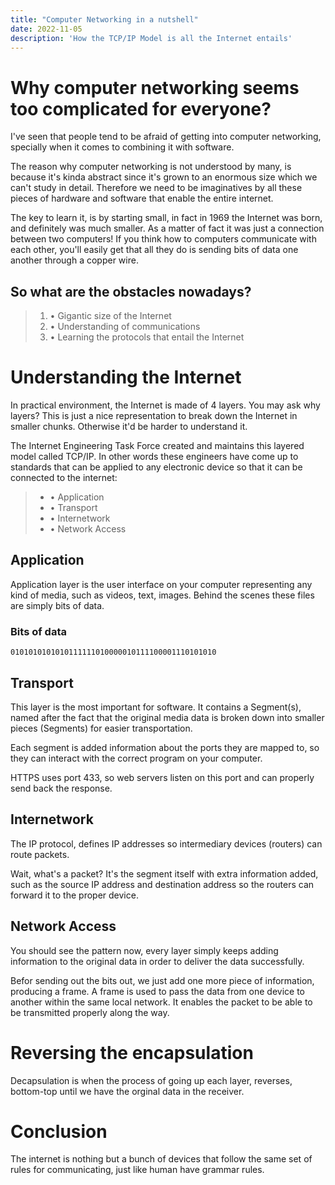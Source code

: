 ```yaml
---
title: "Computer Networking in a nutshell"
date: 2022-11-05
description: 'How the TCP/IP Model is all the Internet entails'
---
```


# Why computer networking seems too complicated for everyone?
I've seen that people tend to be afraid of getting into computer networking, specially when it comes to combining it with software.

The reason why computer networking is not understood by many, is because it's kinda abstract since it's grown to an enormous size which we can't study in detail. Therefore we need to be imaginatives by  all these pieces of hardware and software that enable the entire internet.

The key to learn it, is by starting small, in fact in 1969 the Internet was born, and definitely was much smaller. As a matter of fact it was just a connection between two computers! If you think how to computers communicate with each other, you'll easily get that all they do is sending bits of data one another through a copper wire.

## So what are the obstacles nowadays?

> 1. • Gigantic size of the Internet
> 2. • Understanding of communications
> 3. • Learning the protocols that entail the Internet

# Understanding the Internet

In practical environment, the Internet is made of 4 layers. You may ask why layers? This is just a nice representation to break down the Internet in smaller chunks. Otherwise it'd be harder to understand it.

The Internet Engineering Task Force created and maintains this layered model called TCP/IP. In other words these engineers have come up to standards that can be applied to any electronic device so that it can be connected to the internet:

> - • Application
> - • Transport
> - • Internetwork
> - • Network Access

## Application

Application layer is the user interface on your computer representing any kind of media, such as videos, text, images. Behind the scenes these files are simply bits of data.

### Bits of data
```
0101010101010111111010000010111100001110101010
```

## Transport

This layer is the most important for software. It contains a Segment(s), named after the fact that the original media data is broken down into smaller pieces (Segments) for easier transportation.

Each segment is added information about the ports they are mapped to, so they can interact with the correct program on your computer.

HTTPS uses port 433, so web servers listen on this port and can properly send back the response.

## Internetwork

The IP protocol, defines IP addresses so intermediary devices (routers) can route packets.

Wait, what's a packet? It's the segment itself with extra information added, such as the source IP address and destination address so the routers can forward it to the proper device.

## Network Access

You should see the pattern now, every layer simply keeps adding information to the original data in order to deliver the data successfully.

Befor sending out the bits out, we just add one more piece of information, producing a frame. A frame is used to pass the data from one device to another within the same local network. It enables the packet to be able to be transmitted properly along the way.

# Reversing the encapsulation

Decapsulation is when the process of going up each layer, reverses, bottom-top until we have the orginal data in the receiver.

# Conclusion

The internet is nothing but a bunch of devices that follow the same set of rules for communicating, just like human have grammar rules.

